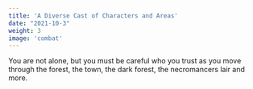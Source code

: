 ```yaml
---
title: 'A Diverse Cast of Characters and Areas'
date: "2021-10-3"
weight: 3
image: 'combat'
---
```

You are not alone, but you must be careful who you trust as you move through the forest, the town, the dark forest, the necromancers lair and more.
